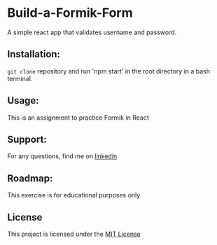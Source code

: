# Build-a-Formik-Form
A simple react app that validates username and password. 

## Installation:
`git clone` repository and run 'npm start' in the root directory in a bash terminal.

## Usage:
This is an assignment to practice Formik in React

## Support:
For any questions, find me on [linkedin](https://www.linkedin.com/in/simrat-karamjeet/)

## Roadmap:
This exercise is for educational purposes only

## License
This project is licensed under the [MIT License](https://github.com/skaramje/Build-a-Formik-Form/blob/master/LICENSE)

